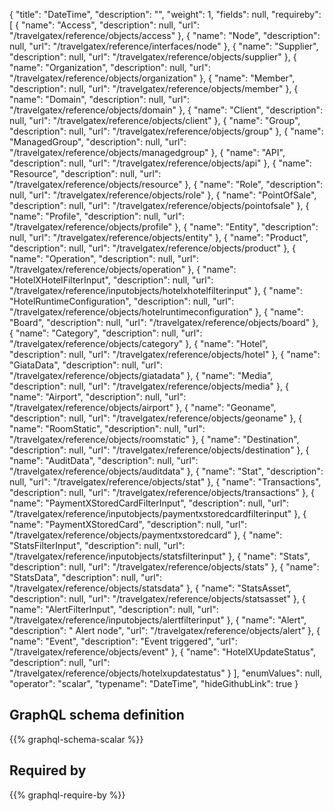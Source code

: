{
  "title": "DateTime",
  "description": "",
  "weight": 1,
  "fields": null,
  "requireby": [
    {
      "name": "Access",
      "description": null,
      "url": "/travelgatex/reference/objects/access"
    },
    {
      "name": "Node",
      "description": null,
      "url": "/travelgatex/reference/interfaces/node"
    },
    {
      "name": "Supplier",
      "description": null,
      "url": "/travelgatex/reference/objects/supplier"
    },
    {
      "name": "Organization",
      "description": null,
      "url": "/travelgatex/reference/objects/organization"
    },
    {
      "name": "Member",
      "description": null,
      "url": "/travelgatex/reference/objects/member"
    },
    {
      "name": "Domain",
      "description": null,
      "url": "/travelgatex/reference/objects/domain"
    },
    {
      "name": "Client",
      "description": null,
      "url": "/travelgatex/reference/objects/client"
    },
    {
      "name": "Group",
      "description": null,
      "url": "/travelgatex/reference/objects/group"
    },
    {
      "name": "ManagedGroup",
      "description": null,
      "url": "/travelgatex/reference/objects/managedgroup"
    },
    {
      "name": "API",
      "description": null,
      "url": "/travelgatex/reference/objects/api"
    },
    {
      "name": "Resource",
      "description": null,
      "url": "/travelgatex/reference/objects/resource"
    },
    {
      "name": "Role",
      "description": null,
      "url": "/travelgatex/reference/objects/role"
    },
    {
      "name": "PointOfSale",
      "description": null,
      "url": "/travelgatex/reference/objects/pointofsale"
    },
    {
      "name": "Profile",
      "description": null,
      "url": "/travelgatex/reference/objects/profile"
    },
    {
      "name": "Entity",
      "description": null,
      "url": "/travelgatex/reference/objects/entity"
    },
    {
      "name": "Product",
      "description": null,
      "url": "/travelgatex/reference/objects/product"
    },
    {
      "name": "Operation",
      "description": null,
      "url": "/travelgatex/reference/objects/operation"
    },
    {
      "name": "HotelXHotelFilterInput",
      "description": null,
      "url": "/travelgatex/reference/inputobjects/hotelxhotelfilterinput"
    },
    {
      "name": "HotelRuntimeConfiguration",
      "description": null,
      "url": "/travelgatex/reference/objects/hotelruntimeconfiguration"
    },
    {
      "name": "Board",
      "description": null,
      "url": "/travelgatex/reference/objects/board"
    },
    {
      "name": "Category",
      "description": null,
      "url": "/travelgatex/reference/objects/category"
    },
    {
      "name": "Hotel",
      "description": null,
      "url": "/travelgatex/reference/objects/hotel"
    },
    {
      "name": "GiataData",
      "description": null,
      "url": "/travelgatex/reference/objects/giatadata"
    },
    {
      "name": "Media",
      "description": null,
      "url": "/travelgatex/reference/objects/media"
    },
    {
      "name": "Airport",
      "description": null,
      "url": "/travelgatex/reference/objects/airport"
    },
    {
      "name": "Geoname",
      "description": null,
      "url": "/travelgatex/reference/objects/geoname"
    },
    {
      "name": "RoomStatic",
      "description": null,
      "url": "/travelgatex/reference/objects/roomstatic"
    },
    {
      "name": "Destination",
      "description": null,
      "url": "/travelgatex/reference/objects/destination"
    },
    {
      "name": "AuditData",
      "description": null,
      "url": "/travelgatex/reference/objects/auditdata"
    },
    {
      "name": "Stat",
      "description": null,
      "url": "/travelgatex/reference/objects/stat"
    },
    {
      "name": "Transactions",
      "description": null,
      "url": "/travelgatex/reference/objects/transactions"
    },
    {
      "name": "PaymentXStoredCardFilterInput",
      "description": null,
      "url": "/travelgatex/reference/inputobjects/paymentxstoredcardfilterinput"
    },
    {
      "name": "PaymentXStoredCard",
      "description": null,
      "url": "/travelgatex/reference/objects/paymentxstoredcard"
    },
    {
      "name": "StatsFilterInput",
      "description": null,
      "url": "/travelgatex/reference/inputobjects/statsfilterinput"
    },
    {
      "name": "Stats",
      "description": null,
      "url": "/travelgatex/reference/objects/stats"
    },
    {
      "name": "StatsData",
      "description": null,
      "url": "/travelgatex/reference/objects/statsdata"
    },
    {
      "name": "StatsAsset",
      "description": null,
      "url": "/travelgatex/reference/objects/statsasset"
    },
    {
      "name": "AlertFilterInput",
      "description": null,
      "url": "/travelgatex/reference/inputobjects/alertfilterinput"
    },
    {
      "name": "Alert",
      "description": " Alert node",
      "url": "/travelgatex/reference/objects/alert"
    },
    {
      "name": "Event",
      "description": "Event triggered",
      "url": "/travelgatex/reference/objects/event"
    },
    {
      "name": "HotelXUpdateStatus",
      "description": null,
      "url": "/travelgatex/reference/objects/hotelxupdatestatus"
    }
  ],
  "enumValues": null,
  "operator": "scalar",
  "typename": "DateTime",
  "hideGithubLink": true
}
## GraphQL schema definition

{{% graphql-schema-scalar %}}

## Required by

{{% graphql-require-by %}}
